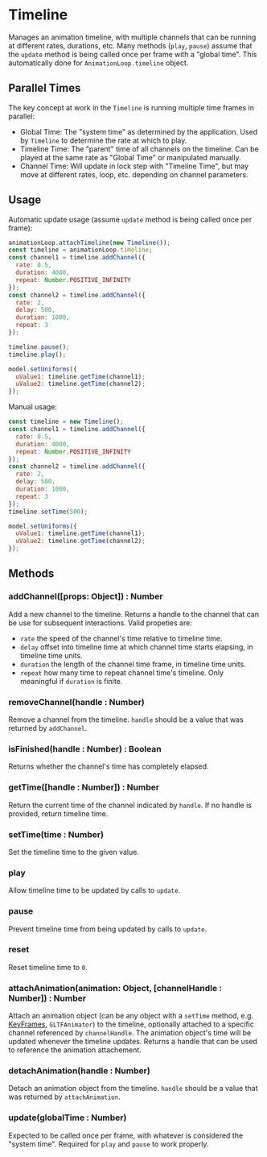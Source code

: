 # Timeline

Manages an animation timeline, with multiple channels that can be running at different rates, durations, etc. Many methods (`play`, `pause`) assume that the `update` method is being called once per frame with a "global time". This automatically done for `AnimationLoop.timeline` object.

## Parallel Times

The key concept at work in the `Timeline` is running multiple time frames in parallel:
* Global Time: The "system time" as determined by the application. Used by `Timeline` to determine the rate at which to play.
* Timeline Time: The "parent" time of all channels on the timeline. Can be played at the same rate as "Global Time" or manipulated manually.
* Channel Time: Will update in lock step with "Timeline Time", but may move at different rates, loop, etc. depending on channel parameters.

## Usage

Automatic update usage (assume `update` method is being called once per frame):
```js
animationLoop.attachTimeline(new Timeline());
const timeline = animationLoop.timeline;
const channel1 = timeline.addChannel({
  rate: 0.5,
  duration: 4000,
  repeat: Number.POSITIVE_INFINITY
});
const channel2 = timeline.addChannel({
  rate: 2,
  delay: 500,
  duration: 1000,
  repeat: 3
});

timeline.pause();
timeline.play();

model.setUniforms({
  uValue1: timeline.getTime(channel1);
  uValue2: timeline.getTime(channel2);
});
```

Manual usage:
```js
const timeline = new Timeline();
const channel1 = timeline.addChannel({
  rate: 0.5,
  duration: 4000,
  repeat: Number.POSITIVE_INFINITY
});
const channel2 = timeline.addChannel({
  rate: 2,
  delay: 500,
  duration: 1000,
  repeat: 3
});
timeline.setTime(500);

model.setUniforms({
  uValue1: timeline.getTime(channel1);
  uValue2: timeline.getTime(channel2);
});
```


## Methods

### addChannel([props: Object]) : Number

Add a new channel to the timeline. Returns a handle to the channel that can be use for subsequent interactions. Valid propeties are:
* `rate` the speed of the channel's time relative to timeline time.
* `delay` offset into timeline time at which channel time starts elapsing, in timeline time units.
* `duration` the length of the channel time frame, in timeline time units.
* `repeat` how many time to repeat channel time's timeline. Only meaningful if `duration` is finite.

### removeChannel(handle : Number)

Remove a channel from the timeline. `handle` should be a value that was returned by `addChannel`.

### isFinished(handle : Number) : Boolean

Returns whether the channel's time has completely elapsed.

### getTime([handle : Number]) : Number

Return the current time of the channel indicated by `handle`. If no handle is provided, return timeline time.

### setTime(time : Number)

Set the timeline time to the given value.

### play

Allow timeline time to be updated by calls to `update`.

### pause

Prevent timeline time from being updated by calls to `update`.

### reset

Reset timeline time to `0`.

### attachAnimation(animation: Object, [channelHandle : Number]) : Number

Attach an animation object (can be any object with a `setTime` method, e.g. [KeyFrames](/docs/api-reference/engine/animation/key-frames.md), `GLTFAnimator`) to the timeline, optionally attached to a specific channel referenced by `channelHandle`.
The animation object's time will be updated whenever the timeline updates. Returns a handle that can be used to reference the animation attachement.

### detachAnimation(handle : Number)

Detach an animation object from the timeline. `handle` should be a value that was returned by `attachAnimation`.

### update(globalTime : Number)

Expected to be called once per frame, with whatever is considered the "system time". Required for `play` and `pause` to work properly.
